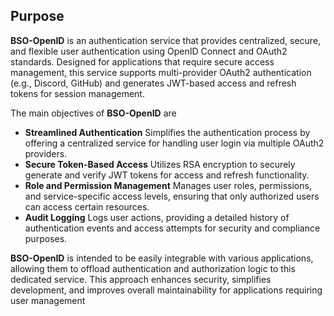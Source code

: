 ## Purpose

**BSO-OpenID** is an authentication service that provides centralized, secure, and flexible user authentication using OpenID Connect and OAuth2 standards. Designed for applications that require secure access management, this service supports multi-provider OAuth2 authentication (e.g., Discord, GitHub) and generates JWT-based access and refresh tokens for session management.

The main objectives of **BSO-OpenID** are

* **Streamlined Authentication** Simplifies the authentication process by offering a centralized service for handling user login via multiple OAuth2 providers.
* **Secure Token-Based Access** Utilizes RSA encryption to securely generate and verify JWT tokens for access and refresh functionality.
* **Role and Permission Management** Manages user roles, permissions, and service-specific access levels, ensuring that only authorized users can access certain resources.
* **Audit Logging** Logs user actions, providing a detailed history of authentication events and access attempts for security and compliance purposes.

**BSO-OpenID** is intended to be easily integrable with various applications, allowing them to offload authentication and authorization logic to this dedicated service. This approach enhances security, simplifies development, and improves overall maintainability for applications requiring user management

